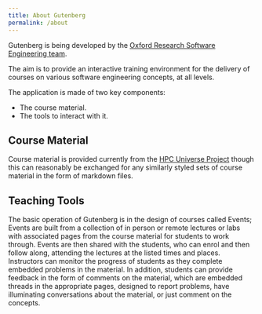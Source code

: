 ```yaml
---
title: About Gutenberg
permalink: /about
---
```


Gutenberg is being developed by the [Oxford Research Software Engineering team](https://www.rse.ox.ac.uk/).

The aim is to provide an interactive training environment for the delivery of courses on various software engineering concepts, at all levels.

The application is made of two key components:

- The course material.
- The tools to interact with it.

## Course Material

Course material is provided currently from the [HPC Universe Project](https://universe-hpc.github.io/) though this can reasonably be exchanged for any similarly styled sets of course material in the form of markdown files.

## Teaching Tools

The basic operation of Gutenberg is in the design of courses called Events;
Events are built from a collection of in person or remote lectures or labs with associated pages from the course material for students to work through.
Events are then shared with the students, who can enrol and then follow along, attending the lectures at the listed times and places. Instructors can monitor the progress of students as they complete embedded problems in the material.
In addition, students can provide feedback in the form of comments on the material, which are embedded threads in the appropriate pages, designed to report problems, have illuminating conversations about the material, or just comment on the concepts.
